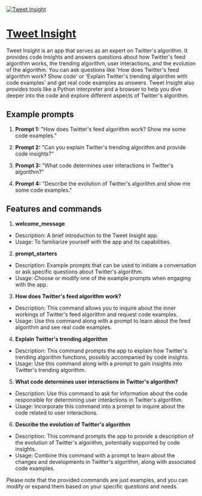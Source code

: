 [![Tweet Insight](https://files.oaiusercontent.com/file-4jovQcwnEPS73Cug4Q4ssUi2?se=2123-10-18T02%3A54%3A03Z&sp=r&sv=2021-08-06&sr=b&rscc=max-age%3D31536000%2C%20immutable&rscd=attachment%3B%20filename%3D8b6a96f4-8330-4ad2-8800-cfd1c143c5ec.webp&sig=Fqa9dM5JHFi2msCT9FrrvBMHNwW99btcvi5ia%2BqDleM%3D)](https://chat.openai.com/g/g-PlJfShuWF-tweet-insight)

# [Tweet Insight](https://chat.openai.com/g/g-PlJfShuWF-tweet-insight)

Tweet Insight is an app that serves as an expert on Twitter's algorithm. It provides code insights and answers questions about how Twitter's feed algorithm works, the trending algorithm, user interactions, and the evolution of the algorithm. You can ask questions like 'How does Twitter's feed algorithm work? Show code' or 'Explain Twitter's trending algorithm with code examples' and get real code examples as answers. Tweet Insight also provides tools like a Python interpreter and a browser to help you dive deeper into the code and explore different aspects of Twitter's algorithm.

## Example prompts

1. **Prompt 1:** "How does Twitter's feed algorithm work? Show me some code examples."

2. **Prompt 2:** "Can you explain Twitter's trending algorithm and provide code insights?"

3. **Prompt 3:** "What code determines user interactions in Twitter's algorithm?"

4. **Prompt 4:** "Describe the evolution of Twitter's algorithm and show me some code examples."

## Features and commands

1. **welcome_message**
- Description: A brief introduction to the Tweet Insight app.
- Usage: To familiarize yourself with the app and its capabilities.

2. **prompt_starters**
- Description: Example prompts that can be used to initiate a conversation or ask specific questions about Twitter's algorithm.
- Usage: Choose or modify one of the example prompts when engaging with the app.

3. **How does Twitter's feed algorithm work?**
- Description: This command allows you to inquire about the inner workings of Twitter's feed algorithm and request code examples.
- Usage: Use this command along with a prompt to learn about the feed algorithm and see real code examples.

4. **Explain Twitter's trending algorithm**
- Description: This command prompts the app to explain how Twitter's trending algorithm functions, possibly accompanied by code insights.
- Usage: Use this command along with a prompt to gain insights into Twitter's trending algorithm.

5. **What code determines user interactions in Twitter's algorithm?**
- Description: Use this command to ask for information about the code responsible for determining user interactions in Twitter's algorithm.
- Usage: Incorporate this command into a prompt to inquire about the code related to user interactions.

6. **Describe the evolution of Twitter's algorithm**
- Description: This command prompts the app to provide a description of the evolution of Twitter's algorithm, potentially supported by code insights.
- Usage: Combine this command with a prompt to learn about the changes and developments in Twitter's algorithm, along with associated code examples.

Please note that the provided commands are just examples, and you can modify or expand them based on your specific questions and needs.